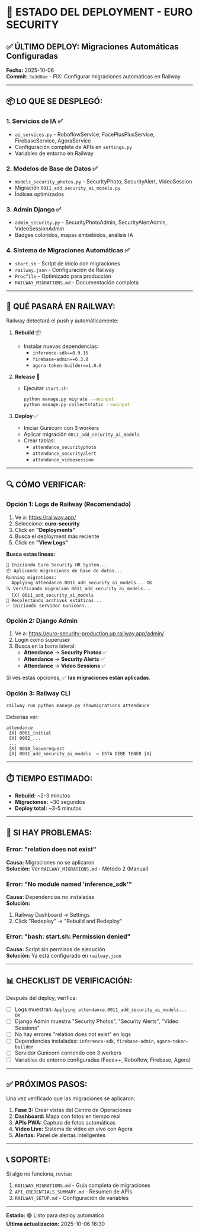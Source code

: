 # 🚀 ESTADO DEL DEPLOYMENT - EURO SECURITY

## ✅ ÚLTIMO DEPLOY: Migraciones Automáticas Configuradas

**Fecha:** 2025-10-06  
**Commit:** `3a3d0ae` - FIX: Configurar migraciones automáticas en Railway

---

## 📦 LO QUE SE DESPLEGÓ:

### 1. **Servicios de IA** ✅
- `ai_services.py` - RoboflowService, FacePlusPlusService, FirebaseService, AgoraService
- Configuración completa de APIs en `settings.py`
- Variables de entorno en Railway

### 2. **Modelos de Base de Datos** ✅
- `models_security_photos.py` - SecurityPhoto, SecurityAlert, VideoSession
- Migración `0011_add_security_ai_models.py`
- Índices optimizados

### 3. **Admin Django** ✅
- `admin_security.py` - SecurityPhotoAdmin, SecurityAlertAdmin, VideoSessionAdmin
- Badges coloridos, mapas embebidos, análisis IA

### 4. **Sistema de Migraciones Automáticas** ✅
- `start.sh` - Script de inicio con migraciones
- `railway.json` - Configuración de Railway
- `Procfile` - Optimizado para producción
- `RAILWAY_MIGRATIONS.md` - Documentación completa

---

## 🔄 QUÉ PASARÁ EN RAILWAY:

Railway detectará el push y automáticamente:

1. **Rebuild** 📦
   - Instalar nuevas dependencias:
     - `inference-sdk==0.9.15`
     - `firebase-admin==6.3.0`
     - `agora-token-builder==1.0.0`

2. **Release** 🚀
   - Ejecutar `start.sh`:
     ```bash
     python manage.py migrate --noinput
     python manage.py collectstatic --noinput
     ```

3. **Deploy** ✅
   - Iniciar Gunicorn con 3 workers
   - Aplicar migración `0011_add_security_ai_models`
   - Crear tablas:
     - `attendance_securityphoto`
     - `attendance_securityalert`
     - `attendance_videosession`

---

## 🔍 CÓMO VERIFICAR:

### Opción 1: Logs de Railway (Recomendado)

1. Ve a: https://railway.app/
2. Selecciona: **euro-security**
3. Click en **"Deployments"**
4. Busca el deployment más reciente
5. Click en **"View Logs"**

**Busca estas líneas:**
```
🚀 Iniciando Euro Security HR System...
📦 Aplicando migraciones de base de datos...
Running migrations:
  Applying attendance.0011_add_security_ai_models... OK
🔍 Verificando migración 0011_add_security_ai_models...
  [X] 0011_add_security_ai_models
📁 Recolectando archivos estáticos...
✅ Iniciando servidor Gunicorn...
```

### Opción 2: Django Admin

1. Ve a: https://euro-security-production.up.railway.app/admin/
2. Login como superuser
3. Busca en la barra lateral:
   - **Attendance** → **Security Photos** ✅
   - **Attendance** → **Security Alerts** ✅
   - **Attendance** → **Video Sessions** ✅

Si ves estas opciones, ✅ **las migraciones están aplicadas**.

### Opción 3: Railway CLI

```bash
railway run python manage.py showmigrations attendance
```

Deberías ver:
```
attendance
 [X] 0001_initial
 [X] 0002_...
 ...
 [X] 0010_leaverequest
 [X] 0011_add_security_ai_models  ← ESTA DEBE TENER [X]
```

---

## ⏱️ TIEMPO ESTIMADO:

- **Rebuild:** ~2-3 minutos
- **Migraciones:** ~30 segundos
- **Deploy total:** ~3-5 minutos

---

## 🚨 SI HAY PROBLEMAS:

### Error: "relation does not exist"

**Causa:** Migraciones no se aplicaron  
**Solución:** Ver `RAILWAY_MIGRATIONS.md` - Método 2 (Manual)

### Error: "No module named 'inference_sdk'"

**Causa:** Dependencias no instaladas  
**Solución:** 
1. Railway Dashboard → Settings
2. Click "Redeploy" → "Rebuild and Redeploy"

### Error: "bash: start.sh: Permission denied"

**Causa:** Script sin permisos de ejecución  
**Solución:** Ya está configurado en `railway.json`

---

## 📊 CHECKLIST DE VERIFICACIÓN:

Después del deploy, verifica:

- [ ] Logs muestran: `Applying attendance.0011_add_security_ai_models... OK`
- [ ] Django Admin muestra "Security Photos", "Security Alerts", "Video Sessions"
- [ ] No hay errores "relation does not exist" en logs
- [ ] Dependencias instaladas: `inference-sdk`, `firebase-admin`, `agora-token-builder`
- [ ] Servidor Gunicorn corriendo con 3 workers
- [ ] Variables de entorno configuradas (Face++, Roboflow, Firebase, Agora)

---

## ✅ PRÓXIMOS PASOS:

Una vez verificado que las migraciones se aplicaron:

1. **Fase 3:** Crear vistas del Centro de Operaciones
2. **Dashboard:** Mapa con fotos en tiempo real
3. **APIs PWA:** Captura de fotos automáticas
4. **Video Live:** Sistema de video en vivo con Agora
5. **Alertas:** Panel de alertas inteligentes

---

## 📞 SOPORTE:

Si algo no funciona, revisa:
1. `RAILWAY_MIGRATIONS.md` - Guía completa de migraciones
2. `API_CREDENTIALS_SUMMARY.md` - Resumen de APIs
3. `RAILWAY_SETUP.md` - Configuración de variables

---

**Estado:** 🟢 Listo para deploy automático  
**Última actualización:** 2025-10-06 16:30

